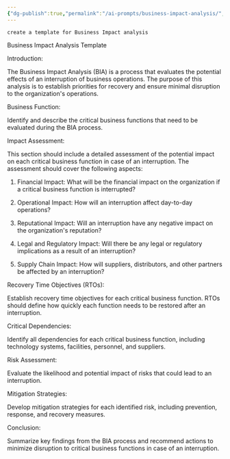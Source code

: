```yaml
---
{"dg-publish":true,"permalink":"/ai-prompts/business-impact-analysis/","tags":["public","ai"],"noteIcon":"1","created":"","updated":""}
---
```



```tg
create a template for Business Impact analysis
```


Business Impact Analysis Template

Introduction:

The Business Impact Analysis (BIA) is a process that evaluates the potential effects of an interruption of business operations. The purpose of this analysis is to establish priorities for recovery and ensure minimal disruption to the organization's operations.

Business Function:

Identify and describe the critical business functions that need to be evaluated during the BIA process.

Impact Assessment:

This section should include a detailed assessment of the potential impact on each critical business function in case of an interruption. The assessment should cover the following aspects:

1. Financial Impact: What will be the financial impact on the organization if a critical business function is interrupted?

2. Operational Impact: How will an interruption affect day-to-day operations?

3. Reputational Impact: Will an interruption have any negative impact on the organization's reputation?

4. Legal and Regulatory Impact: Will there be any legal or regulatory implications as a result of an interruption?

5. Supply Chain Impact: How will suppliers, distributors, and other partners be affected by an interruption?

Recovery Time Objectives (RTOs):

Establish recovery time objectives for each critical business function. RTOs should define how quickly each function needs to be restored after an interruption.

Critical Dependencies:

Identify all dependencies for each critical business function, including technology systems, facilities, personnel, and suppliers.

Risk Assessment:

Evaluate the likelihood and potential impact of risks that could lead to an interruption.

Mitigation Strategies:

Develop mitigation strategies for each identified risk, including prevention, response, and recovery measures.

Conclusion:

Summarize key findings from the BIA process and recommend actions to minimize disruption to critical business functions in case of an interruption.
